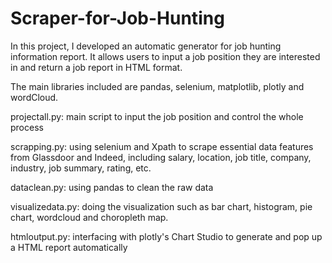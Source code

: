 # Scraper-for-Job-Hunting

In this project, I developed an automatic generator for job hunting information report. It allows users to input a job position they are interested in and return a job report in HTML format. 

The main libraries included are pandas, selenium, matplotlib, plotly and wordCloud. 

projectall.py: main script to input the job position and control the whole process

scrapping.py: using selenium and Xpath to scrape essential data features from Glassdoor and Indeed, including salary, location, job title, company, industry, job summary, rating, etc.

dataclean.py: using pandas to clean the raw data

visualizedata.py: doing the visualization such as bar chart, histogram, pie chart, wordcloud and choropleth map.

htmloutput.py: interfacing with plotly's Chart Studio to generate and pop up a HTML report automatically
